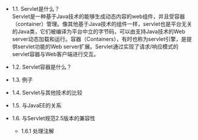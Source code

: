 - 1.1. Servlet是什么？  
Servlet是一种基于Java技术的能够生成动态内容的web组件，并且受容器（container）管理。像其他基于Java技术的组件一样，servlet也是平台无关的Java类，它们被编译为平台中立的字节码，可以由支持Java技术的Web server动态加载和运行。容器（Containers），有时也称为servlet引擎，是提供servlet功能的Web server扩展。Servlet通过实现了请求/响应模式的servlet容器与Web客户端进行交互。  

- 1.2. Servlet容器是什么？
- 1.3. 例子
- 1.4. Servlet与其他技术的比较
- 1.5. 与JavaEE的关系
- 1.6. 与Servlet规范2.5版本的兼容性
    - 1.6.1 处理注解
